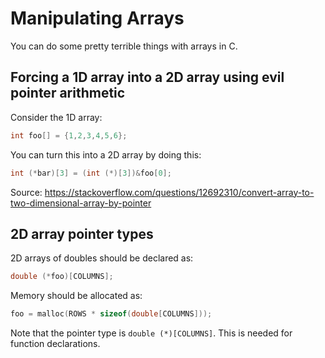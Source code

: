 # Manipulating Arrays
You can do some pretty terrible things with arrays in C.

## Forcing a 1D array into a 2D array using evil pointer arithmetic
Consider the 1D array:
```c
int foo[] = {1,2,3,4,5,6};
```

You can turn this into a 2D array by doing this:
```c
int (*bar)[3] = (int (*)[3])&foo[0];
```

Source: https://stackoverflow.com/questions/12692310/convert-array-to-two-dimensional-array-by-pointer

## 2D array pointer types
2D arrays of doubles should be declared as:
```c
double (*foo)[COLUMNS];
```

Memory should be allocated as:
```c
foo = malloc(ROWS * sizeof(double[COLUMNS]));
```

Note that the pointer type is `double (*)[COLUMNS]`. This is needed for function declarations.